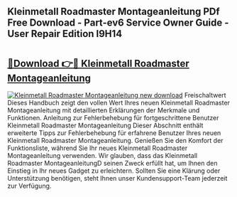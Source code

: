 ## Kleinmetall Roadmaster Montageanleitung PDf Free Download - Part-ev6 Service Owner Guide - User Repair Edition I9H14

# <h2><a href="http://df8rm8b.blite.top/?on=Kleinmetall+Roadmaster+Montageanleitung">🔗Download 👉🔴 Kleinmetall Roadmaster Montageanleitung</a></h2>

[![Kleinmetall Roadmaster Montageanleitung new download](https://i.imgur.com/lujVjoI.png)](http://df8rm8b.blite.top/?on=Kleinmetall+Roadmaster+Montageanleitung)
Freischaltwert Dieses Handbuch zeigt den vollen Wert Ihres neuen Kleinmetall Roadmaster Montageanleitung mit detaillierten Erklärungen der Merkmale und Funktionen. Anleitung zur Fehlerbehebung für fortgeschrittene Benutzer Kleinmetall Roadmaster Montageanleitung Dieser Abschnitt enthält erweiterte Tipps zur Fehlerbehebung für erfahrene Benutzer Ihres neuen Kleinmetall Roadmaster Montageanleitung. Genießen Sie den Komfort der Funktionsliste, während Sie Ihr neues Kleinmetall Roadmaster Montageanleitung verwenden. Wir glauben, dass das Kleinmetall Roadmaster MontageanleitungD seinen Zweck erfüllt hat, um Ihnen den Einstieg in Ihr neues Gadget zu erleichtern. Sollten Sie eine Klärung oder Unterstützung benötigen, steht Ihnen unser Kundensupport-Team jederzeit zur Verfügung.
